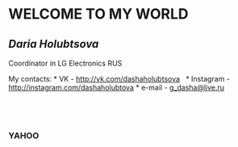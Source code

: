 # WELCOME TO MY WORLD

## *Daria Holubtsova*
Coordinator in LG Electronics RUS

My contacts:
    * VK - http://vk.com/dashaholubtsova
    * Instagram - http://instagram.com/dashaholubtova
    * e-mail - g_dasha@live.ru

##  
### __YAHOO__ 
                              

